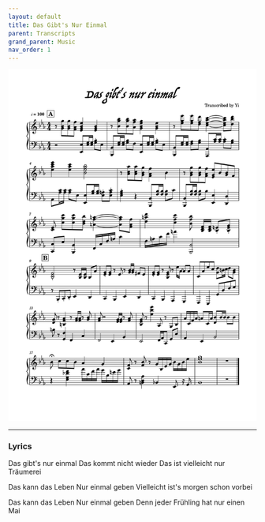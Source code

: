```yaml
---
layout: default
title: Das Gibt's Nur Einmal
parent: Transcripts
grand_parent: Music
nav_order: 1
---
```


![Music Sheet](/Images/Das_gibt's_nur_einmal-1.png)

---

### Lyrics

Das gibt's nur einmal
Das kommt nicht wieder
Das ist vielleicht nur Träumerei

Das kann das Leben
Nur einmal geben
Vielleicht ist's morgen schon vorbei

Das kann das Leben
Nur einmal geben
Denn jeder Frühling hat nur einen Mai
